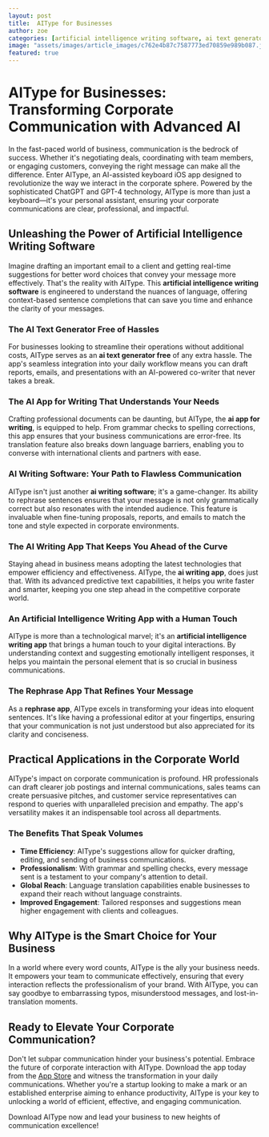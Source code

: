 ```yaml
---
layout: post
title:  AIType for Businesses
author: zoe
categories: [artificial intelligence writing software, ai text generator free, ai app for writing, ai writing software, ai writing app, artificial intelligence writing app, rephrase app]
image: "assets/images/article_images/c762e4b87c7587773ed70859e989b087.jpg"
featured: true
---
```


# AIType for Businesses: Transforming Corporate Communication with Advanced AI

In the fast-paced world of business, communication is the bedrock of success. Whether it's negotiating deals, coordinating with team members, or engaging customers, conveying the right message can make all the difference. Enter AIType, an AI-assisted keyboard iOS app designed to revolutionize the way we interact in the corporate sphere. Powered by the sophisticated ChatGPT and GPT-4 technology, AIType is more than just a keyboard—it's your personal assistant, ensuring your corporate communications are clear, professional, and impactful.

## Unleashing the Power of Artificial Intelligence Writing Software

Imagine drafting an important email to a client and getting real-time suggestions for better word choices that convey your message more effectively. That's the reality with AIType. This **artificial intelligence writing software** is engineered to understand the nuances of language, offering context-based sentence completions that can save you time and enhance the clarity of your messages.

### The AI Text Generator Free of Hassles

For businesses looking to streamline their operations without additional costs, AIType serves as an **ai text generator free** of any extra hassle. The app's seamless integration into your daily workflow means you can draft reports, emails, and presentations with an AI-powered co-writer that never takes a break.

### The AI App for Writing That Understands Your Needs

Crafting professional documents can be daunting, but AIType, the **ai app for writing**, is equipped to help. From grammar checks to spelling corrections, this app ensures that your business communications are error-free. Its translation feature also breaks down language barriers, enabling you to converse with international clients and partners with ease.

### AI Writing Software: Your Path to Flawless Communication

AIType isn't just another **ai writing software**; it's a game-changer. Its ability to rephrase sentences ensures that your message is not only grammatically correct but also resonates with the intended audience. This feature is invaluable when fine-tuning proposals, reports, and emails to match the tone and style expected in corporate environments.

### The AI Writing App That Keeps You Ahead of the Curve

Staying ahead in business means adopting the latest technologies that empower efficiency and effectiveness. AIType, the **ai writing app**, does just that. With its advanced predictive text capabilities, it helps you write faster and smarter, keeping you one step ahead in the competitive corporate world.

### An Artificial Intelligence Writing App with a Human Touch

AIType is more than a technological marvel; it's an **artificial intelligence writing app** that brings a human touch to your digital interactions. By understanding context and suggesting emotionally intelligent responses, it helps you maintain the personal element that is so crucial in business communications.

### The Rephrase App That Refines Your Message

As a **rephrase app**, AIType excels in transforming your ideas into eloquent sentences. It's like having a professional editor at your fingertips, ensuring that your communication is not just understood but also appreciated for its clarity and conciseness.

## Practical Applications in the Corporate World

AIType's impact on corporate communication is profound. HR professionals can draft clearer job postings and internal communications, sales teams can create persuasive pitches, and customer service representatives can respond to queries with unparalleled precision and empathy. The app's versatility makes it an indispensable tool across all departments.

### The Benefits That Speak Volumes

- **Time Efficiency**: AIType's suggestions allow for quicker drafting, editing, and sending of business communications.
- **Professionalism**: With grammar and spelling checks, every message sent is a testament to your company's attention to detail.
- **Global Reach**: Language translation capabilities enable businesses to expand their reach without language constraints.
- **Improved Engagement**: Tailored responses and suggestions mean higher engagement with clients and colleagues.

## Why AIType is the Smart Choice for Your Business

In a world where every word counts, AIType is the ally your business needs. It empowers your team to communicate effectively, ensuring that every interaction reflects the professionalism of your brand. With AIType, you can say goodbye to embarrassing typos, misunderstood messages, and lost-in-translation moments.

## Ready to Elevate Your Corporate Communication?

Don't let subpar communication hinder your business's potential. Embrace the future of corporate interaction with AIType. Download the app today from the [App Store](https://apps.apple.com/us/app/aitype-grammar-check-keyboard/id6469163944) and witness the transformation in your daily communications. Whether you're a startup looking to make a mark or an established enterprise aiming to enhance productivity, AIType is your key to unlocking a world of efficient, effective, and engaging communication.

Download AIType now and lead your business to new heights of communication excellence!